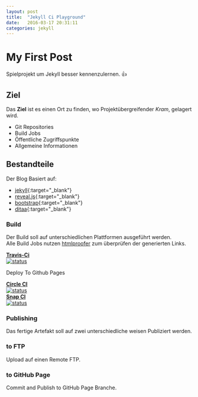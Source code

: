 ```yaml
---
layout: post
title:  "Jekyll Ci Playground"
date:   2016-03-17 20:31:11
categories: jekyll
---
```


# My First Post
 
 Spielprojekt um Jekyll besser kennenzulernen. :+1:  

## Ziel
 
 Das **Ziel** ist es einen Ort zu finden, wo Projektübergreifender *Kram*, gelagert wird.

 * Git Repositories
 * Build Jobs
 * Öffentliche Zugriffspunkte
 * Allgemeine Informationen
  
  
## Bestandteile

 Der Blog Basiert auf:

 * [jekyll](https://jekyllrb.com/){:target="_blank"}
 * [reveal.js](http://lab.hakim.se/reveal-js/){:target="_blank"}
 * [bootstrap](https://getbootstrap.com/){:target="_blank"}
 * [ditaa](http://ditaa.sourceforge.net/){:target="_blank"} 
 
 
### Build
 
 Der Build soll auf unterschiedlichen Plattformen ausgeführt werden.  
 Alle Build Jobs nutzen [htmlproofer](https://github.com/gjtorikian/html-proofer) zum überprüfen der generierten Links.
 
<div class="row">
	<div class="col-sm-4">
	<div>
    <strong><a href= "https://travis-ci.org/" >Travis-Ci</a></strong>
    </div>
    <div>
      <a href="https://travis-ci.org/nolte/jekyll-site"><img src="https://travis-ci.org/nolte/jekyll-site.svg?branch=master" alt="status" ></a>
    </div>
    <div>
    <p> Deploy To Github Pages</p>
    </div>
    </div>
	<div class="col-sm-4">
	<div>
    <strong><a href= "https://circleci.com/" >Circle CI</a></strong>
    </div>
    <div>
    <a href="https://circleci.com/gh/nolte/jekyll-site/tree/master"><img src="https://circleci.com/gh/nolte/jekyll-site.svg?style=shield&circle-token=:circle-token" alt="status"></a>
    </div>
    </div>
	<div class="col-sm-4">
	<div>
    <strong><a href= "https://snap-ci.com/" >Snap CI</a></strong>
    </div>
    <div>
    <a href="https://snap-ci.com/nolte/jekyll-site/branch/master"><img src="https://snap-ci.com/nolte/jekyll-site/branch/master/build_image" alt="status"></a>
    </div>
    </div>
</div>


### Publishing
 
 Das fertige Artefakt soll auf zwei unterschiedliche weisen Publiziert werden.
 

### to FTP

 Upload auf einen Remote FTP.

### to GitHub Page

 Commit and Publish to GitHub Page Branche.
